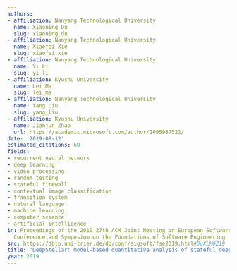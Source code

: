 ```yaml
---
authors:
- affiliation: Nanyang Technological University
  name: Xiaoning Du
  slug: xiaoning_du
- affiliation: Nanyang Technological University
  name: Xiaofei Xie
  slug: xiaofei_xie
- affiliation: Nanyang Technological University
  name: Yi Li
  slug: yi_li
- affiliation: Kyushu University
  name: Lei Ma
  slug: lei_ma
- affiliation: Nanyang Technological University
  name: Yang Liu
  slug: yang_liu
- affiliation: Kyushu University
  name: Jianjun Zhao
  url: https://academic.microsoft.com/author/2095987522/
date: '2019-08-12'
estimated_citations: 60
fields:
- recurrent neural network
- deep learning
- video processing
- random testing
- stateful firewall
- contextual image classification
- transition system
- natural language
- machine learning
- computer science
- artificial intelligence
in: Proceedings of the 2019 27th ACM Joint Meeting on European Software Engineering
  Conference and Symposium on the Foundations of Software Engineering
src: https://dblp.uni-trier.de/db/conf/sigsoft/fse2019.html#DuXLM0Z19
title: 'DeepStellar: model-based quantitative analysis of stateful deep learning systems'
year: 2019
---
```

